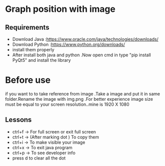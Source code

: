 
# Graph position with image

## Requirements

- Download Java :https://www.oracle.com/java/technologies/downloads/
- Download Python :https://www.python.org/downloads/
- install them properly
- After install both java and python .Now open cmd in type "pip install PyQt5" and install the library



# Before use
if you want to to take reference from image .Take a image and put it in same folder.Rename the image with img.png .For better experience image size must be equal to your screen resolution..mine is 1920 X 1080 

## Lessons 

- ctrl+f  -> For full screen or exit full screen
- ctrl+t  -> (After marking dot ) To copy them
- ctrl+i  -> To make visible your image
- ctrl+x  -> To exit java program
- ctrl+p  -> To see developer info
- press d to clear all the dot

